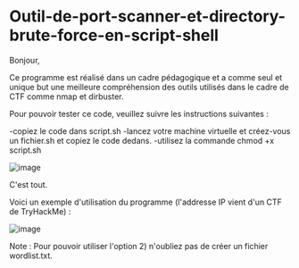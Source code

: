# Outil-de-port-scanner-et-directory-brute-force-en-script-shell

Bonjour, 

Ce programme est réalisé dans un cadre pédagogique et a comme seul et unique but une meilleure compréhension des outils utilisés dans le cadre de CTF comme nmap et dirbuster. 

Pour pouvoir tester ce code, veuillez suivre les instructions suivantes : 

-copiez le code dans script.sh
-lancez votre machine virtuelle et créez-vous un fichier.sh et copiez le code dedans. 
-utilisez la commande chmod +x script.sh 

![image](https://github.com/ZZhenqiu/Outil-de-scan-basique-nmap-et-dirbuster-/assets/141430165/fb916d4e-8776-4049-99a1-c9121899df78)

C'est tout. 

Voici un exemple d'utilisation du programme (l'addresse IP vient d'un CTF de TryHackMe) : 

![image](https://github.com/ZZhenqiu/Outil-de-scan-basique-nmap-et-dirbuster-/assets/141430165/18137b5b-90a5-4c14-8215-51184778f412)










Note : Pour pouvoir utiliser l'option 2) n'oubliez pas de créer un fichier wordlist.txt. 
